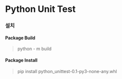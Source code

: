 # Python Unit Test


### 설치
#### Package Build
> python - m build <br>
#### Package Install
> pip install python_unittest-0.1-py3-none-any.whl
